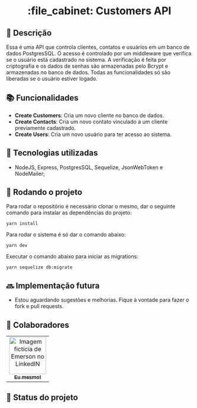 <h1 align="center">:file_cabinet: Customers API</h1>

## :memo: Descrição

Essa é uma API que controla clientes, contatos e usuários em um banco de dados PostgresSQL. O acesso é controlado por um middleware que verifica se o usuário está cadastrado no sistema. A verificação é feita por criptografia e os dados de senhas são armazenadas pelo Bcrypt e armazenadas no banco de dados. Todas as funcionalidades só são liberadas se o usuário estiver logado.

## :books: Funcionalidades

- <b>Create Customers</b>: Cria um novo cliente no banco de dados.
- <b>Create Contacts</b>: Cria um novo contato vinculado a um cliente previamente cadastrado.
- <b>Create Users</b>: Cria um novo usuário para ter acesso ao sistema.

## :wrench: Tecnologias utilizadas

- NodeJS, Express, PostgresSQL, Sequelize, JsonWebToken e NodeMailer;

## :rocket: Rodando o projeto

Para rodar o repositório é necessário clonar o mesmo, dar o seguinte comando para instalar as dependências do projeto:

```
yarn install
```

Para rodar o sistema é só dar o comando abaixo:

```
yarn dev
```

Executar o comando abaixo para iniciar as migrations:

```
yarn sequelize db:migrate
```

## :soon: Implementação futura

- Estou aguardando sugestões e melhorias. Fique à vontade para fazer o fork e pull requests.

## :handshake: Colaboradores

<table>
  <tr>
    <td align="center">
      <a href="https://www.linkedin.com/in/emersonbbezerra/">
        <img src="https://avatars.githubusercontent.com/u/56259137?v=4" width="100px;" alt="Imagem fictícia de Emerson no LinkedIN"/><br>
        <sub>
          <b>Eu mesmo!</b>
        </sub>
      </a>
    </td>
  </tr>
</table>

## :dart: Status do projeto

```

```
